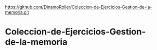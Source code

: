 https://github.com/DinamoRoller/Coleccion-de-Ejercicios-Gestion-de-la-memoria.git
# Coleccion-de-Ejercicios-Gestion-de-la-memoria
